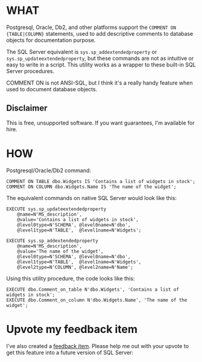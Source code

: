 # WHAT

Postgresql, Oracle, Db2, and other platforms support the `COMMENT ON {TABLE|COLUMN}` statements,
used to add descriptive comments to database objects for documentation purpose.

The SQL Server equivalent is `sys.sp_addextendedproperty` or `sys.sp_updateextendedproperty`, but
these commands are not as intuitive or easy to write in a script. This utility works as a wrapper
to these built-in SQL Server procedures.

COMMENT ON is not ANSI-SQL, but I think it's a really handy feature when used to document database
objects.

## Disclaimer

This is free, unsupported software. If you want guarantees, I'm available for hire.

# HOW

Postgresql/Oracle/Db2 command:

```
COMMENT ON TABLE dbo.Widgets IS 'Contains a list of widgets in stock';
COMMENT ON COLUMN dbo.Widgets.Name IS 'The name of the widget';
```

The equivalent commands on native SQL Server would look like this:

```
EXECUTE sys.sp_updateextendedproperty
    @name=N'MS_description',
    @value='Contains a list of widgets in stock',
    @level0type=N'SCHEMA', @level0name=N'dbo',
    @level1type=N'TABLE',  @level1name=N'Widgets';

EXECUTE sys.sp_addextendedproperty
    @name=N'MS_description',
    @value='The name of the widget',
    @level0type=N'SCHEMA', @level0name=N'dbo',
    @level1type=N'TABLE',  @level1name=N'Widgets',
    @level2type=N'COLUMN', @level2name=N'Name';
```

Using this utility procedure, the code looks like this:

```
EXECUTE dbo.Comment_on_table N'dbo.Widgets', 'Contains a list of widgets in stock';
EXECUTE dbo.Comment_on_column N'dbo.Widgets.Name', 'The name of the widget';
```

# Upvote my feedback item

I've also created a [feedback item](https://feedback.azure.com/d365community/idea/4efda13c-1a63-f011-95f2-7c1e52f147b5).
Please help me out with your upvote to get this feature into a future version of SQL Server:
